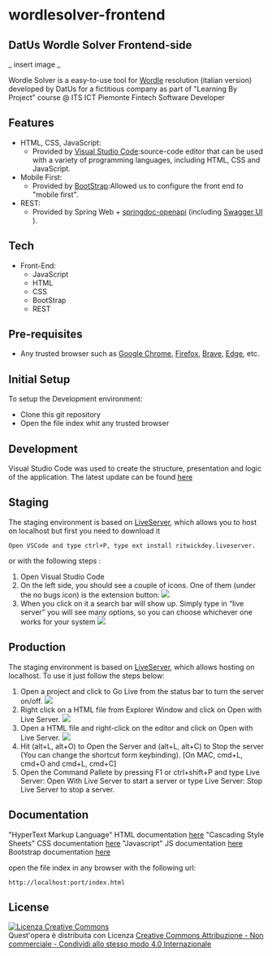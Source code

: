 #  wordlesolver-frontend

## DatUs Wordle Solver Frontend-side

_ insert image _

Wordle Solver is a easy-to-use tool for [Wordle](https://wordleitaliano.com/) resolution (italian version) developed by DatUs for a fictitious company as part of "Learning By Project" course @ ITS ICT Piemonte Fintech Software Developer



## Features
- HTML, CSS, JavaScript:
    - Provided by [Visual Studio Code](https://code.visualstudio.com/):source-code editor that can be used with a variety of programming languages, including HTML, CSS and JavaScript.
- Mobile First:
    - Provided by [BootStrap](https://getbootstrap.com/):Allowed us to configure the front end to "mobile first".
- REST:
    - Provided by Spring Web + [springdoc-openapi](https://github.com/springdoc/springdoc-openapi) (including [Swagger UI](https://github.com/swagger-api/swagger-ui) ).

## Tech
- Front-End:
    - JavaScript
    - HTML
    - CSS
    - BootStrap
    - REST

## Pre-requisites
- Any trusted browser such as [Google Chrome](https://www.google.com/intl/en_us/chrome/), [Firefox](https://www.mozilla.org/en-US/firefox/new/), [Brave](https://brave.com/), [Edge](https://www.microsoft.com/en-us/edge), etc.

## Initial Setup
To setup the Development environment:

- Clone this git repository
- Open the file index whit any trusted browser

## Development
Visual Studio Code was used to create the structure, presentation and logic of the application. The latest update can be found [here](https://code.visualstudio.com/)

## Staging
The staging environment is based on [LiveServer](https://marketplace.visualstudio.com/items?itemName=ritwickdey.LiveServer), which allows you to host on localhost but first you need to download it
```
Open VSCode and type ctrl+P, type ext install ritwickdey.liveserver.
```
or with the following steps :
1. Open Visual Studio Code
2. On the left side, you should see a couple of icons. One of them (under the no bugs icon) is the extension button:
![](https://i0.wp.com/www.worldofitech.com/wp-content/uploads/2021/11/extensions-button-in-visual-studio-code.png?resize=768%2C328&ssl=1)
3. When you click on it a search bar will show up. Simply type in “live server” you will see many options, so you can choose whichever one works for your system
![](https://i0.wp.com/www.worldofitech.com/wp-content/uploads/2021/11/live-server-extension-in-visual-studio-code.png?resize=768%2C408&ssl=1)

## Production
The staging environment is based on [LiveServer](https://marketplace.visualstudio.com/items?itemName=ritwickdey.LiveServer), which allows hosting on localhost. To use it just follow the steps below:
1. Open a project and click to Go Live from the status bar to turn the server on/off.
![](https://github.com/ritwickdey/vscode-live-server/raw/HEAD/images/Screenshot/vscode-live-server-statusbar-3.jpg)
2. Right click on a HTML file from Explorer Window and click on Open with Live Server.
![](https://github.com/ritwickdey/vscode-live-server/raw/HEAD/images/Screenshot/vscode-live-server-explorer-menu-demo-1.gif)
3. Open a HTML file and right-click on the editor and click on Open with Live Server.
![](https://github.com/ritwickdey/vscode-live-server/raw/HEAD/images/Screenshot/vscode-live-server-editor-menu-3.jpg)
4. Hit (alt+L, alt+O) to Open the Server and (alt+L, alt+C) to Stop the server (You can change the shortcut form keybinding). [On MAC, cmd+L, cmd+O and cmd+L, cmd+C]
5. Open the Command Pallete by pressing F1 or ctrl+shift+P and type Live Server: Open With Live Server to start a server or type Live Server: Stop Live Server to stop a server.
## Documentation
"HyperText Markup Language" HTML documentation [here](https://html.spec.whatwg.org/)
"Cascading Style Sheets" CSS documentation [here](https://www.w3.org/TR/CSS/)
"Javascript" JS documentation [here](https://developer.mozilla.org/en-US/docs/Web/JavaScript)
Bootstrap documentation [here](https://getbootstrap.com/docs/5.2/getting-started/introduction/)


open the file index in any browser with the following url:

```
http://localhost:port/index.html
```

## License

<a rel="license" href="http://creativecommons.org/licenses/by-nc-sa/4.0/"><img alt="Licenza Creative Commons" style="border-width:0" src="https://i.creativecommons.org/l/by-nc-sa/4.0/88x31.png" /></a><br /> Quest'opera è distribuita con Licenza <a rel="license" href="http://creativecommons.org/licenses/by-nc-sa/4.0/">Creative Commons Attribuzione - Non commerciale - Condividi allo stesso modo 4.0 Internazionale</a>
